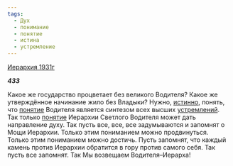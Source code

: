 ```yaml
---
tags:
  - Дух
  - понимание
  - понятие
  - истина
  - устремление
---
```

[Иерархия 1931г](https://127.0.0.1:4002/agni/1931)

___433___

Какое же государство процветает без великого Водителя? Какое же утверждённое начинание жило без Владыки? Нужно, [истинно](../../../tags/#истина), понять, что [понятие](../../../tags/#понятие) Водителя является синтезом всех высших [устремлений](../../../tags/#устремление). Так только [понятие](../../../tags/#понятие) Иерархии Светлого Водителя может дать направление духу. Так пусть все, все, все задумываются и запомнят о Мощи Иерархии. Только этим пониманием можно продвинуться. Только этим пониманием можно достичь. Пусть запомнят, что каждый камень против Иерархии обратится в гору против самого себя. Так пусть все запомнят. Так Мы возвещаем Водителя–Иерарха!   

